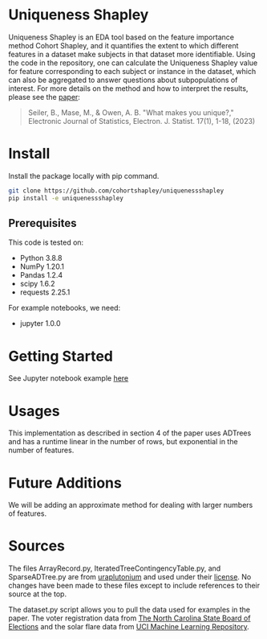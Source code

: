 # Uniqueness Shapley
Uniqueness Shapley is an EDA tool based on the feature importance method Cohort Shapley, and it quantifies the extent to which different features in a dataset make subjects in that dataset more identifiable.  Using the code in the repository, one can calculate the Uniqueness Shapley value for feature corresponding to each subject or instance in the dataset, which can also be aggregated to answer questions about subpopulations of interest.  For more details on the method and how to interpret the results, please see the [paper](https://projecteuclid.org/journals/electronic-journal-of-statistics/volume-17/issue-1/What-makes-you-unique/10.1214/22-EJS2097.full):
> Seiler, B., Mase, M., & Owen, A. B. "What makes you unique?," Electronic Journal of Statistics, Electron. J. Statist. 17(1), 1-18, (2023) 

# Install
Install the package locally with pip command.
```bash
git clone https://github.com/cohortshapley/uniquenessshapley
pip install -e uniquenessshapley
```

## Prerequisites
This code is tested on:
- Python 3.8.8
- NumPy 1.20.1
- Pandas 1.2.4
- scipy 1.6.2
- requests 2.25.1

For example notebooks, we need:
- jupyter 1.0.0


# Getting Started
See Jupyter notebook example [here](UniquenessShapley.ipynb)

# Usages
This implementation as described in section 4 of the paper uses ADTrees and has a runtime linear in the number of rows, but exponential in the number of features.

# Future Additions
We will be adding an approximate method for dealing with larger numbers of features.

# Sources
The files ArrayRecord.py, IteratedTreeContingencyTable.py, and SparseADTree.py are from [uraplutonium](https://github.com/uraplutonium/adtree-py) and used under their [license](https://github.com/uraplutonium/adtree-py/blob/master/LICENSE).  No changes have been made to these files except to include references to their source at the top.

The dataset.py script allows you to pull the data used for examples in the paper.  The voter registration data from [The North Carolina State Board of Elections](https://www.ncsbe.gov/results-data/voter-registration-data) and the solar flare data from [UCI Machine Learning Repository](https://archive.ics.uci.edu/ml/datasets/Solar+Flare).  
